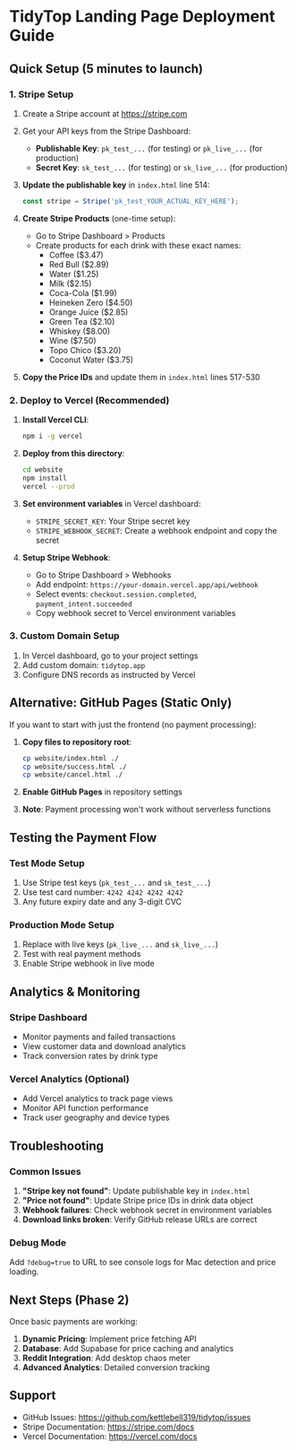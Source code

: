 # TidyTop Landing Page Deployment Guide

## Quick Setup (5 minutes to launch)

### 1. Stripe Setup
1. Create a Stripe account at https://stripe.com
2. Get your API keys from the Stripe Dashboard:
   - **Publishable Key**: `pk_test_...` (for testing) or `pk_live_...` (for production)
   - **Secret Key**: `sk_test_...` (for testing) or `sk_live_...` (for production)

3. **Update the publishable key** in `index.html` line 514:
   ```javascript
   const stripe = Stripe('pk_test_YOUR_ACTUAL_KEY_HERE');
   ```

4. **Create Stripe Products** (one-time setup):
   - Go to Stripe Dashboard > Products
   - Create products for each drink with these exact names:
     - Coffee ($3.47)
     - Red Bull ($2.89)
     - Water ($1.25)
     - Milk ($2.15)
     - Coca-Cola ($1.99)
     - Heineken Zero ($4.50)
     - Orange Juice ($2.85)
     - Green Tea ($2.10)
     - Whiskey ($8.00)
     - Wine ($7.50)
     - Topo Chico ($3.20)
     - Coconut Water ($3.75)

5. **Copy the Price IDs** and update them in `index.html` lines 517-530

### 2. Deploy to Vercel (Recommended)

1. **Install Vercel CLI**:
   ```bash
   npm i -g vercel
   ```

2. **Deploy from this directory**:
   ```bash
   cd website
   npm install
   vercel --prod
   ```

3. **Set environment variables** in Vercel dashboard:
   - `STRIPE_SECRET_KEY`: Your Stripe secret key
   - `STRIPE_WEBHOOK_SECRET`: Create a webhook endpoint and copy the secret

4. **Setup Stripe Webhook**:
   - Go to Stripe Dashboard > Webhooks
   - Add endpoint: `https://your-domain.vercel.app/api/webhook`
   - Select events: `checkout.session.completed`, `payment_intent.succeeded`
   - Copy webhook secret to Vercel environment variables

### 3. Custom Domain Setup
1. In Vercel dashboard, go to your project settings
2. Add custom domain: `tidytop.app`
3. Configure DNS records as instructed by Vercel

## Alternative: GitHub Pages (Static Only)
If you want to start with just the frontend (no payment processing):

1. **Copy files to repository root**:
   ```bash
   cp website/index.html ./
   cp website/success.html ./
   cp website/cancel.html ./
   ```

2. **Enable GitHub Pages** in repository settings

3. **Note**: Payment processing won't work without serverless functions

## Testing the Payment Flow

### Test Mode Setup
1. Use Stripe test keys (`pk_test_...` and `sk_test_...`)
2. Use test card number: `4242 4242 4242 4242`
3. Any future expiry date and any 3-digit CVC

### Production Mode Setup
1. Replace with live keys (`pk_live_...` and `sk_live_...`)
2. Test with real payment methods
3. Enable Stripe webhook in live mode

## Analytics & Monitoring

### Stripe Dashboard
- Monitor payments and failed transactions
- View customer data and download analytics
- Track conversion rates by drink type

### Vercel Analytics (Optional)
- Add Vercel analytics to track page views
- Monitor API function performance
- Track user geography and device types

## Troubleshooting

### Common Issues
1. **"Stripe key not found"**: Update publishable key in `index.html`
2. **"Price not found"**: Update Stripe price IDs in drink data object
3. **Webhook failures**: Check webhook secret in environment variables
4. **Download links broken**: Verify GitHub release URLs are correct

### Debug Mode
Add `?debug=true` to URL to see console logs for Mac detection and price loading.

## Next Steps (Phase 2)

Once basic payments are working:
1. **Dynamic Pricing**: Implement price fetching API
2. **Database**: Add Supabase for price caching and analytics
3. **Reddit Integration**: Add desktop chaos meter
4. **Advanced Analytics**: Detailed conversion tracking

## Support
- GitHub Issues: https://github.com/kettlebell319/tidytop/issues
- Stripe Documentation: https://stripe.com/docs
- Vercel Documentation: https://vercel.com/docs